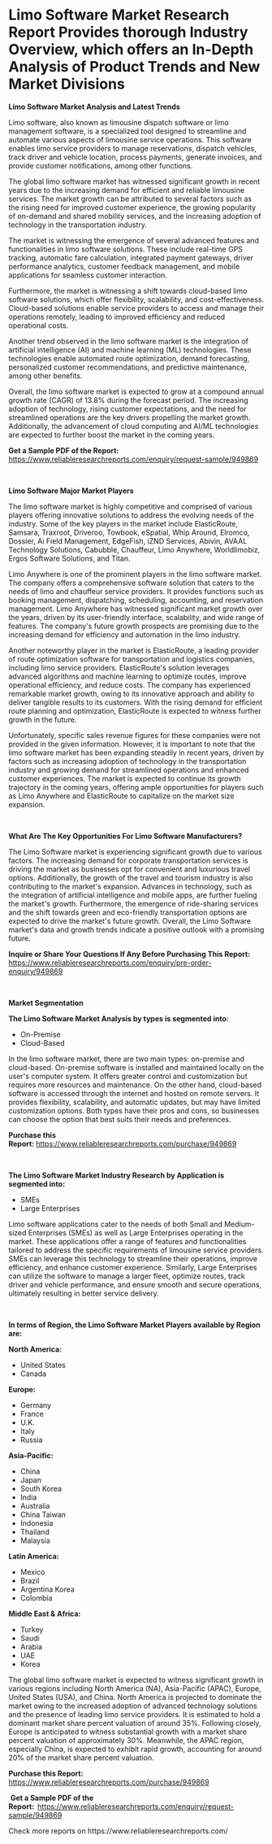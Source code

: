<p><h1>Limo Software Market Research Report Provides thorough Industry Overview, which offers an In-Depth Analysis of Product Trends and New Market Divisions</h1></p><p><strong>Limo Software Market Analysis and Latest Trends</strong></p>
<p><p>Limo software, also known as limousine dispatch software or limo management software, is a specialized tool designed to streamline and automate various aspects of limousine service operations. This software enables limo service providers to manage reservations, dispatch vehicles, track driver and vehicle location, process payments, generate invoices, and provide customer notifications, among other functions.</p><p>The global limo software market has witnessed significant growth in recent years due to the increasing demand for efficient and reliable limousine services. The market growth can be attributed to several factors such as the rising need for improved customer experience, the growing popularity of on-demand and shared mobility services, and the increasing adoption of technology in the transportation industry.</p><p>The market is witnessing the emergence of several advanced features and functionalities in limo software solutions. These include real-time GPS tracking, automatic fare calculation, integrated payment gateways, driver performance analytics, customer feedback management, and mobile applications for seamless customer interaction.</p><p>Furthermore, the market is witnessing a shift towards cloud-based limo software solutions, which offer flexibility, scalability, and cost-effectiveness. Cloud-based solutions enable service providers to access and manage their operations remotely, leading to improved efficiency and reduced operational costs.</p><p>Another trend observed in the limo software market is the integration of artificial intelligence (AI) and machine learning (ML) technologies. These technologies enable automated route optimization, demand forecasting, personalized customer recommendations, and predictive maintenance, among other benefits.</p><p>Overall, the limo software market is expected to grow at a compound annual growth rate (CAGR) of 13.8% during the forecast period. The increasing adoption of technology, rising customer expectations, and the need for streamlined operations are the key drivers propelling the market growth. Additionally, the advancement of cloud computing and AI/ML technologies are expected to further boost the market in the coming years.</p></p>
<p><strong>Get a Sample PDF of the Report:&nbsp;</strong> <a href="https://www.reliableresearchreports.com/enquiry/request-sample/949869">https://www.reliableresearchreports.com/enquiry/request-sample/949869</a></p>
<p>&nbsp;</p>
<p><strong>Limo Software Major Market Players</strong></p>
<p><p>The limo software market is highly competitive and comprised of various players offering innovative solutions to address the evolving needs of the industry. Some of the key players in the market include ElasticRoute, Samsara, Traxroot, Driveroo, Towbook, eSpatial, Whip Around, Elromco, Dossier, Ai Field Management, EdgeFish, iZND Services, Abivin, AVAAL Technology Solutions, Cabubble, Chauffeur, Limo Anywhere, Worldlimobiz, Ergos Software Solutions, and Titan.</p><p>Limo Anywhere is one of the prominent players in the limo software market. The company offers a comprehensive software solution that caters to the needs of limo and chauffeur service providers. It provides functions such as booking management, dispatching, scheduling, accounting, and reservation management. Limo Anywhere has witnessed significant market growth over the years, driven by its user-friendly interface, scalability, and wide range of features. The company's future growth prospects are promising due to the increasing demand for efficiency and automation in the limo industry.</p><p>Another noteworthy player in the market is ElasticRoute, a leading provider of route optimization software for transportation and logistics companies, including limo service providers. ElasticRoute's solution leverages advanced algorithms and machine learning to optimize routes, improve operational efficiency, and reduce costs. The company has experienced remarkable market growth, owing to its innovative approach and ability to deliver tangible results to its customers. With the rising demand for efficient route planning and optimization, ElasticRoute is expected to witness further growth in the future.</p><p>Unfortunately, specific sales revenue figures for these companies were not provided in the given information. However, it is important to note that the limo software market has been expanding steadily in recent years, driven by factors such as increasing adoption of technology in the transportation industry and growing demand for streamlined operations and enhanced customer experiences. The market is expected to continue its growth trajectory in the coming years, offering ample opportunities for players such as Limo Anywhere and ElasticRoute to capitalize on the market size expansion.</p></p>
<p>&nbsp;</p>
<p><strong>What Are The Key Opportunities For Limo Software Manufacturers?</strong></p>
<p><p>The Limo Software market is experiencing significant growth due to various factors. The increasing demand for corporate transportation services is driving the market as businesses opt for convenient and luxurious travel options. Additionally, the growth of the travel and tourism industry is also contributing to the market's expansion. Advances in technology, such as the integration of artificial intelligence and mobile apps, are further fueling the market's growth. Furthermore, the emergence of ride-sharing services and the shift towards green and eco-friendly transportation options are expected to drive the market's future growth. Overall, the Limo Software market's data and growth trends indicate a positive outlook with a promising future.</p></p>
<p><strong>Inquire or Share Your Questions If Any Before Purchasing This Report:</strong> <a href="https://www.reliableresearchreports.com/enquiry/pre-order-enquiry/949869">https://www.reliableresearchreports.com/enquiry/pre-order-enquiry/949869</a></p>
<p>&nbsp;</p>
<p><strong>Market Segmentation</strong></p>
<p><strong>The Limo Software Market Analysis by types is segmented into:</strong></p>
<p><ul><li>On-Premise</li><li>Cloud-Based</li></ul></p>
<p><p>In the limo software market, there are two main types: on-premise and cloud-based. On-premise software is installed and maintained locally on the user's computer system. It offers greater control and customization but requires more resources and maintenance. On the other hand, cloud-based software is accessed through the internet and hosted on remote servers. It provides flexibility, scalability, and automatic updates, but may have limited customization options. Both types have their pros and cons, so businesses can choose the option that best suits their needs and preferences.</p></p>
<p><strong>Purchase this Report:&nbsp;</strong><a href="https://www.reliableresearchreports.com/purchase/949869">https://www.reliableresearchreports.com/purchase/949869</a></p>
<p>&nbsp;</p>
<p><strong>The Limo Software Market Industry Research by Application is segmented into:</strong></p>
<p><ul><li>SMEs</li><li>Large Enterprises</li></ul></p>
<p><p>Limo software applications cater to the needs of both Small and Medium-sized Enterprises (SMEs) as well as Large Enterprises operating in the market. These applications offer a range of features and functionalities tailored to address the specific requirements of limousine service providers. SMEs can leverage this technology to streamline their operations, improve efficiency, and enhance customer experience. Similarly, Large Enterprises can utilize the software to manage a larger fleet, optimize routes, track driver and vehicle performance, and ensure smooth and secure operations, ultimately resulting in better service delivery.</p></p>
<p>&nbsp;</p>
<p><strong>In terms of Region, the Limo Software Market Players available by Region are:</strong></p>
<p>
    <p> <strong> North America: </strong>
        <ul>
            <li>United States</li>
            <li>Canada</li>
        </ul>
        </p> 
    <p> <strong> Europe: </strong>
        <ul>
            <li>Germany</li>
            <li>France</li>
            <li>U.K.</li>
            <li>Italy</li>
            <li>Russia</li>
        </ul>
        </p> 
    <p> <strong> Asia-Pacific: </strong>
        <ul>
            <li>China</li>
            <li>Japan</li>
            <li>South Korea</li>
            <li>India</li>
            <li>Australia</li>
            <li>China Taiwan</li>
            <li>Indonesia</li>
            <li>Thailand</li>
            <li>Malaysia</li>
        </ul>
        </p> 
    <p> <strong> Latin America: </strong>
        <ul>
            <li>Mexico</li>
            <li>Brazil</li>
            <li>Argentina Korea</li>
            <li>Colombia</li>
        </ul>
        </p> 
    <p> <strong> Middle East & Africa: </strong>
        <ul>
            <li>Turkey</li>
            <li>Saudi</li>
            <li>Arabia</li>
            <li>UAE</li>
            <li>Korea</li>
        </ul>
    </p>
    </p>
<p><p>The global limo software market is expected to witness significant growth in various regions including North America (NA), Asia-Pacific (APAC), Europe, United States (USA), and China. North America is projected to dominate the market owing to the increased adoption of advanced technology solutions and the presence of leading limo service providers. It is estimated to hold a dominant market share percent valuation of around 35%. Following closely, Europe is anticipated to witness substantial growth with a market share percent valuation of approximately 30%. Meanwhile, the APAC region, especially China, is expected to exhibit rapid growth, accounting for around 20% of the market share percent valuation.</p></p>
<p><strong>Purchase this Report: </strong><a href="https://www.reliableresearchreports.com/purchase/949869">https://www.reliableresearchreports.com/purchase/949869</a></p>
<p>&nbsp;<strong>Get a Sample PDF of the Report:&nbsp;&nbsp;</strong><a href="https://www.reliableresearchreports.com/enquiry/request-sample/949869">https://www.reliableresearchreports.com/enquiry/request-sample/949869</a></p>
<p><strong></strong></p>
<p>Check more reports on https://www.reliableresearchreports.com/</p>